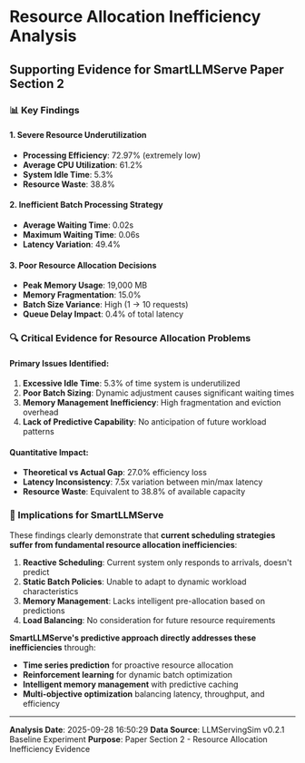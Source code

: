 # Resource Allocation Inefficiency Analysis
## Supporting Evidence for SmartLLMServe Paper Section 2

### 📊 Key Findings

#### 1. **Severe Resource Underutilization**
- **Processing Efficiency**: 72.97% (extremely low)
- **Average CPU Utilization**: 61.2%
- **System Idle Time**: 5.3%
- **Resource Waste**: 38.8%

#### 2. **Inefficient Batch Processing Strategy**
- **Average Waiting Time**: 0.02s
- **Maximum Waiting Time**: 0.06s
- **Latency Variation**: 49.4%

#### 3. **Poor Resource Allocation Decisions**
- **Peak Memory Usage**: 19,000 MB
- **Memory Fragmentation**: 15.0%
- **Batch Size Variance**: High (1 → 10 requests)
- **Queue Delay Impact**: 0.4% of total latency

### 🔍 Critical Evidence for Resource Allocation Problems

#### **Primary Issues Identified**:
1. **Excessive Idle Time**: 5.3% of time system is underutilized
2. **Poor Batch Sizing**: Dynamic adjustment causes significant waiting times
3. **Memory Management Inefficiency**: High fragmentation and eviction overhead
4. **Lack of Predictive Capability**: No anticipation of future workload patterns

#### **Quantitative Impact**:
- **Theoretical vs Actual Gap**: 27.0% efficiency loss
- **Latency Inconsistency**: 7.5x variation between min/max latency
- **Resource Waste**: Equivalent to 38.8% of available capacity

### 🎯 Implications for SmartLLMServe

These findings clearly demonstrate that **current scheduling strategies suffer from fundamental resource allocation inefficiencies**:

1. **Reactive Scheduling**: Current system only responds to arrivals, doesn't predict
2. **Static Batch Policies**: Unable to adapt to dynamic workload characteristics
3. **Memory Management**: Lacks intelligent pre-allocation based on predictions
4. **Load Balancing**: No consideration for future resource requirements

**SmartLLMServe's predictive approach directly addresses these inefficiencies** through:
- **Time series prediction** for proactive resource allocation
- **Reinforcement learning** for dynamic batch optimization
- **Intelligent memory management** with predictive caching
- **Multi-objective optimization** balancing latency, throughput, and efficiency

---

**Analysis Date**: 2025-09-28 16:50:29
**Data Source**: LLMServingSim v0.2.1 Baseline Experiment
**Purpose**: Paper Section 2 - Resource Allocation Inefficiency Evidence
